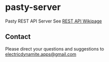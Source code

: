 pasty-server
============

Pasty REST API Server
See [REST API Wikipage](https://github.com/ElectricDynamite/pasty-server/wiki/REST-API)

Contact
-------
Please direct your questions and suggestions to electricdynamite.apps@gmail.com
